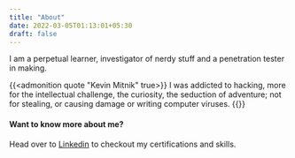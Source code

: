 ```yaml
---
title: "About"
date: 2022-03-05T01:13:01+05:30
draft: false
---
```

I am a perpetual learner, investigator of nerdy stuff and a penetration tester in making. 


{{<admonition quote "Kevin Mitnik" true>}}
I was addicted to hacking, more for the intellectual   challenge, the curiosity, the seduction of adventure; not for stealing, or causing damage or writing computer viruses.
{{</admonition>}}

#### Want to know more about me?
Head over to [Linkedin](https://linkedin.com/in/ybtyagi) to checkout my certifications and skills.
